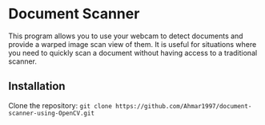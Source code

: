 # Document Scanner
This program allows you to use your webcam to detect documents and provide a warped image scan view of them. It is useful for situations where you need to quickly scan a document without having access to a traditional scanner.

## Installation
Clone the repository:
`git clone https://github.com/Ahmar1997/document-scanner-using-OpenCV.git`
